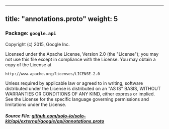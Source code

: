 
---
title: "annotations.proto"
weight: 5
---

<!-- Code generated by solo-kit. DO NOT EDIT. -->


### Package: `google.api`  
Copyright (c) 2015, Google Inc.

Licensed under the Apache License, Version 2.0 (the "License");
you may not use this file except in compliance with the License.
You may obtain a copy of the License at

    http://www.apache.org/licenses/LICENSE-2.0

Unless required by applicable law or agreed to in writing, software
distributed under the License is distributed on an "AS IS" BASIS,
WITHOUT WARRANTIES OR CONDITIONS OF ANY KIND, either express or implied.
See the License for the specific language governing permissions and
limitations under the License.




##### Source File: [github.com/solo-io/solo-kit/api/external/google/api/annotations.proto](https://github.com/solo-io/solo-kit/blob/master/api/external/google/api/annotations.proto)






<!-- Start of HubSpot Embed Code -->
<script type="text/javascript" id="hs-script-loader" async defer src="//js.hs-scripts.com/5130874.js"></script>
<!-- End of HubSpot Embed Code -->
